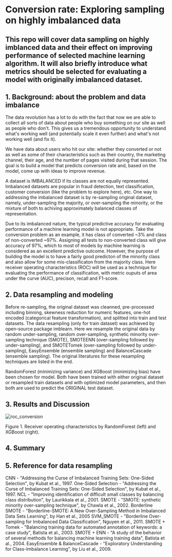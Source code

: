 # Conversion rate: Exploring sampling on highly imbalanced data
## This repo will cover data sampling on highly imblanced data and their effect on improving performance of selected machine learning algorithm. It will also briefly introduce what metrics should be selected for evaluating a model with originally imbalanced dataset.

## 1. Background: about the problem and data imbalance
  The data revolution has a lot to do with the fact that now we are able to collect all sorts of data about people who buy something on our site as well as people who don't. This gives us a tremendous opportunity to understand what's working well (and potentially scale it even further) and what's not working well (and fix it).
  
  We have data about users who hit our site: whether they converted or not as well as some of their characteristics such as their country, the marketing channel, their age, and the number of pages visited during that session. The goal is to build a model that predicts conversion rate and, based on the model, come up with ideas to improve revenue.
  
  A dataset is IMBALANCED if its classes are not equally represented. Imbalanced datasets are popular in fraud detection, text classification, customer conversion (like the problem to explore here), etc. One way to addressing the imbalanced dataset is by re-sampling original dataset, namely, under-sampling the majority, or over-sampling the minority, or the mixture of both to achiving approximately balanced classes of representation. 
  
  Due to its imbalanced nature, the typical predictive accuracy for evaluating performance of a machine learning model is not appropriate. Take the conversion problem as an example, it has class of converted ~3% and class of non-converted ~97%. Assigning all tests to non-converted class will give accuracy of 97%, which to most of models by machine learning is considered as an excellent predictive outcome. However, the purpose of building the model is to have a fairly good predicton of the minority class and also allow for some mis-classificaton from the majority class. Here receiver operating characteristics (ROC) will be used as a technique for evaluating the performance of classification, with metric ouputs of area under the curve (AUC), precison, recall and F1-score.

## 2. Data resampling and modeling
  Before re-sampling, the original dataset was cleanned, pre-processed including binning, skewness reduction for numeric features, one-hot encoded (categorical feature transformation), and splitted into train and test datasets. The data resampling (only for train dataset) was achieved by open-source package imblearn. Here we resample the original data by random under-sampling, random over-sampling, synthetic minority over-sampling technique (SMOTE), SMOTEENN (over-sampling followed by under-sampling), and SMOTETomek (over-sampling followed by under-sampling), EasyEnsemble (ensemble sampling) and BalanceCascade (ensemble sampling). The original literatures for these resampling techniques are listed in the end.

  RandomForest (minimizing variance) and XGBoost (minimizing bias) have been chosen for model. Both have been trained with either original dataset or resampled train datasets and with optimized model parameters, and then both are used to predict the ORIGINAL test dataset. 

## 3. Results and Discussion

![roc_conversion](https://user-images.githubusercontent.com/34787111/45992613-b19b0780-c03f-11e8-80d8-04a1d45be8c4.png)

Figure 1. Receiver operating characteristics by RandomForest (left) and XGBoost (right).


## 4. Summary

## 5. Reference for data resampling

CNN - "Addressing the Curse of Imbalanced Training Sets: One-Sided Selection", by Kubat et al., 1997.
One-Sided Selection - "Addressing the Curse of Imbalanced Training Sets: One-Sided Selection", by Kubat et al., 1997.
NCL - "Improving identification of difficult small classes by balancing class distribution", by Laurikkala et al., 2001.
SMOTE - "SMOTE: synthetic minority over-sampling technique", by Chawla et al., 2002.
Borderline SMOTE - "Borderline-SMOTE: A New Over-Sampling Method in Imbalanced Data Sets Learning", by Han et al., 2005
SVM_SMOTE - "Borderline Over-sampling for Imbalanced Data Classification", Nguyen et al., 2011.
SMOTE + Tomek - "Balancing training data for automated annotation of keywords: a case study", Batista et al., 2003.
SMOTE + ENN - "A study of the behavior of several methods for balancing machine learning training data", Batista et al., 2004.
EasyEnsemble & BalanceCascade - "Exploratory Understanding for Class-Imbalance Learning", by Liu et al., 2009.

